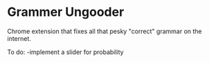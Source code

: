 Grammer Ungooder
=============

Chrome extension that fixes all that pesky "correct" grammar on the internet.

To do:
-implement a slider for probability
